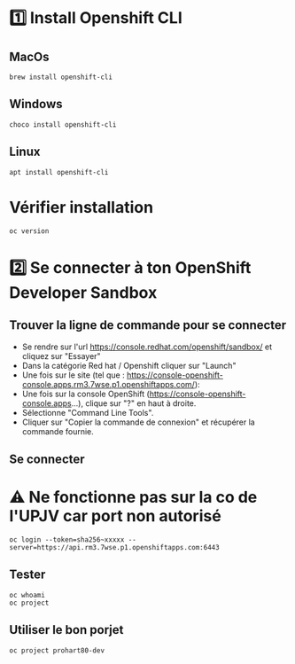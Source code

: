 # 1️⃣ Install Openshift CLI

## MacOs
```shell
brew install openshift-cli
```

## Windows
```batch
choco install openshift-cli
```

## Linux
```shell
apt install openshift-cli
```

# Vérifier installation
```shell
oc version
```

# 2️⃣ Se connecter à ton OpenShift Developer Sandbox
## Trouver la ligne de commande pour se connecter
 - Se rendre sur l'url https://console.redhat.com/openshift/sandbox/ et cliquez sur "Essayer"
 - Dans la catégorie Red hat / Openshift cliquer sur "Launch"
 - Une fois sur le site (tel que : https://console-openshift-console.apps.rm3.7wse.p1.openshiftapps.com/):
 - Une fois sur la console OpenShift (https://console-openshift-console.apps...), clique sur "?" en haut à droite.
 - Sélectionne "Command Line Tools". 
 - Cliquer sur "Copier la commande de connexion" et récupérer la commande fournie.

## Se connecter
# ⚠️ Ne fonctionne pas sur la co de l'UPJV car port non autorisé
```shell
oc login --token=sha256~xxxxx --server=https://api.rm3.7wse.p1.openshiftapps.com:6443 
```

## Tester
```shell
oc whoami
oc project
```

## Utiliser le bon porjet
```shell
oc project prohart80-dev
```
 